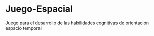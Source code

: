 # Juego-Espacial
Juego para el desarrollo de las habilidades cognitivas de orientación espacio temporal
